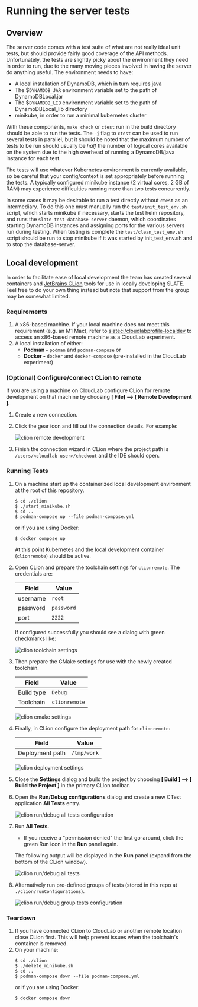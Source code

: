# Running the server tests

## Overview

The server code comes with a test suite of what are not really ideal unit tests, but should provide fairly good coverage of the API methods. Unfortunately, the tests are slightly picky about the environment they need in order to run, due to the many moving pieces involved in having the server do anything useful. The environment needs to have:

- A local installation of DynamoDB, which in turn requires java
- The $`DYNAMODB_JAR` environment variable set to the path of DynamoDBLocal.jar
- The $`DYNAMODB_LIB` environment variable set to the path of DynamoDBLocal_lib directory
- minikube, in order to run a minimal kubernetes cluster

With these components, `make check` or `ctest` run in the build directory should be able to run the tests. The `-j` flag to `ctest` can be used to run several tests in parallel, but it should be noted that the maximum number of tests to be run should usually be _half_ the number of logical cores available on the system due to the high overhead of running a DynamoDB/java instance for each test.

The tests will use whatever Kubernetes environment is currently available, so be careful that your config/context is set appropriately before running the tests. A typically configured minikube instance (2 virtual cores, 2 GB of RAM) may experience difficulties running more than two tests concurrently.

In some cases it may be desirable to run a test directly without `ctest` as an intermediary. To do this one must manually run the `test/init_test_env.sh` script, which starts minikube if necessary, starts the test helm repository, and runs the `slate-test-database-server` daemon, which coordinates starting DynamoDB instances and assigning ports for the various servers run during testing. When testing is complete the `test/clean_test_env.sh` script should be run to stop minikube if it was started by init_test_env.sh and to stop the database-server.

## Local development

In order to facilitate ease of local development the team has created several containers and [JetBrains CLion](https://www.jetbrains.com/clion/) tools for use in locally developing SLATE. Feel free to do your own thing instead but note that support from the group may be somewhat limited.

### Requirements

1. A x86-based machine. If your local machine does not meet this requirement (e.g. an M1 Mac), refer to [slateci/cloudlabprofile-localdev](https://github.com/slateci/cloudlabprofile-localdev) to access an x86-based remote machine as a CloudLab experiment.
2. A local installation of either:
    * **Podman -** `podman` and `podman-compose` or
    * **Docker -** `docker` and `docker-compose` (pre-installed in the CloudLab experiment)

### (Optional) Configure/connect CLion to remote

If you are using a machine on CloudLab configure CLion for remote development on that machine by choosing **[ File] --> [ Remote Development ]**.

1. Create a new connection.
2. Click the gear icon and fill out the connection details. For example:

   ![clion remote development](./images/clion_cloudlab_sshconfig.png)
3. Finish the connection wizard in CLion where the project path is `/users/<cloudlab user>/checkout` and the IDE should open.

### Running Tests

1. On a machine start up the containerized local development environment at the root of this repository.
   ```shell
   $ cd ./clion
   $ ./start_minikube.sh
   $ cd ..
   $ podman-compose up --file podman-compose.yml
   ```
   or if you are using Docker:
   ```shell
   $ docker compose up
   ```
   At this point Kubernetes and the local development container (`clionremote`) should be active.

2. Open CLion and prepare the toolchain settings for `clionremote`. The credentials are:
   
   | Field | Value |
   |-------| ----  |
   | username | `root` |
   | password | `password` |
   | port | `2222` |

   If configured successfully you should see a dialog with green checkmarks like:

   ![clion toolchain settings](./images/clion_settings_toolchain.png)

3. Then prepare the CMake settings for use with the newly created toolchain.

   | Field      | Value |
   | --- | --- |
   | Build type | `Debug` |
   | Toolchain  | `clionremote` |

   ![clion cmake settings](./images/clion_settings_cmake.png)

4. Finally, in CLion configure the deployment path for `clionremote`:
   
   | Field | Value |
   | --- | --- |
   | Deployment path     | `/tmp/work` |

   ![clion deployment settings](./images/clion_settings_deployment.png)

5. Close the **Settings** dialog and build the project by choosing **[ Build ] --> [ Build the Project ]** in the primary CLion toolbar.

6. Open the **Run/Debug configurations** dialog and create a new CTest application **All Tests** entry.

   ![clion run/debug all tests configuration](./images/clion_buildrun_configurations_alltests.png)

7. Run **All Tests**.
   * If you receive a "permission denied" the first go-around, click the green Run icon in the **Run** panel again.

   The following output will be displayed in the **Run** panel (expand from the bottom of the CLion window).

   ![clion run/debug all tests](./images/clion_buildrun_alltests.png)

8. Alternatively run pre-defined groups of tests (stored in this repo at `./clion/runConfigurations`).

   ![clion run/debug group tests configuration](./images/clion_buildrun_configurations_group.png)

### Teardown

1. If you have connected CLion to CloudLab or another remote location close CLion first. This will help prevent issues when the toolchain's container is removed.
2. On your machine:
   ```shell
   $ cd ./clion
   $ ./delete_minikube.sh
   $ cd ..
   $ podman-compose down --file podman-compose.yml
   ```
   or if you are using Docker:
   ```shell
   $ docker compose down
   ```
